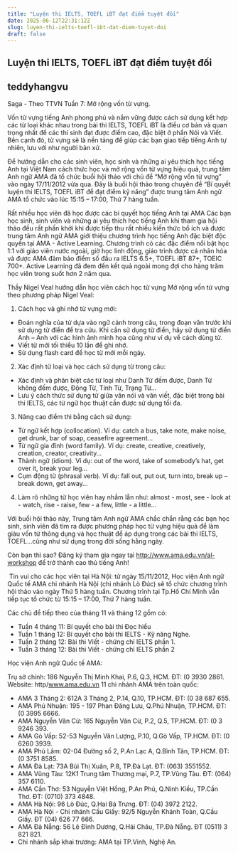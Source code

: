 ```yaml
---
title: "Luyện thi IELTS, TOEFL iBT đạt điểm tuyệt đối"
date: 2025-06-12T22:31:12Z
slug: luyen-thi-ielts-toefl-ibt-dat-diem-tuyet-doi
draft: false
---
```


## Luyện thi IELTS, TOEFL iBT đạt điểm tuyệt đối

## teddyhangvu

Saga - Theo TTVN
Tuần 7: Mở rộng vốn từ vựng.

Vốn từ vựng tiếng Anh phong phú và nắm vững được cách sử dụng kết hợp các từ loại khác nhau trong bài thi IELTS, TOEFL iBT là điều cơ bản và quan trọng nhất để các thí sinh đạt được điểm cao, đặc biệt ở phần Nói và Viết. Bên cạnh đó, từ vựng sẽ là nền tảng để giúp các bạn giao tiếp tiếng Anh tự nhiên, lưu với như người bản xứ.

Để hướng dẫn cho các sinh viên, học sinh và những ai yêu thích học tiếng Anh tại Việt Nam cách thức học và mở rộng vốn từ vựng hiệu quả, trung tâm Anh ngữ AMA đã tổ chức buổi hội thảo với chủ đề “Mở rộng vốn từ vựng” vào ngày 17/11/2012 vừa qua. Đây là buổi hội thảo trong chuyên đề “Bí quyết luyện thi IELTS, TOEFL iBT để đạt điểm kỹ năng” được trung tâm Anh ngữ AMA tổ chức vào lúc 15:15 – 17:00, Thứ 7 hàng tuần.
 
​Rất nhiều học viên đã học được các bí quyết học tiếng Anh tại AMA​
Các bạn học sinh, sinh viên và những ai yêu thích học tiếng Anh khi tham gia hội thảo đều rất phấn khởi khi được tiếp thu rất nhiều kiến thức bổ ích và được trung tâm Anh ngữ AMA giới thiệu chương trình học tiếng Anh đặc biệt độc quyền tại AMA - Active Learning. Chương trình có các đặc điểm nổi bật học 1:1 với giáo viên nước ngoài,  giờ học linh động, giáo trình được cá nhân hóa và được AMA đảm bảo điểm số đầu ra IELTS 6.5+, TOEFL iBT 87+, TOEIC 700+. Active Learning đã đem đến kết quả ngoài mong đợi cho hàng trăm học viên trong suốt hơn 2 năm qua.
 
​Thầy Nigel Veal hướng dẫn học viên cách học từ vựng​
Mở rộng vốn từ vựng theo phương pháp Nigel Veal:

1. Cách học và ghi nhớ từ vựng mới:

- Đoán nghĩa của từ dựa vào ngữ cảnh trong câu, trong đoạn văn trước khi sử dụng từ điển để tra cứu. Khi cần sử dụng từ điển, hãy sử dụng từ điển Anh – Anh với các hình ảnh minh họa cũng như ví dụ về cách dùng từ.
- Viết từ mới tối thiểu 10 lần để ghi nhớ.
- Sử dụng flash card để học từ mới mỗi ngày.

2. Xác định từ loại và học cách sử dụng từ trong câu:

- Xác định và phân biệt các từ loại như Danh Từ đếm được, Danh Từ không đếm được, Động Từ, Tính Từ, Trạng Từ...
- Lưu ý cách thức sử dụng từ giữa văn nói và văn viết, đặc biệt trong bài thi IELTS, các từ ngữ học thuật cần được sử dụng tối đa.

3. Nâng cao điểm thi bằng cách sử dụng:

- Từ ngữ kết hợp (collocation). Ví dụ: catch a bus, take note, make noise, get drunk, bar of soap, ceasefire agreement…
- Từ ngữ gia đình (word family). Ví dụ: create, creative, creatively, creation, creator, creativity…
- Thành ngữ (idiom). Ví dụ: out of the word, take of somebody’s hat, get over it, break your leg…
- Cụm động từ (phrasal verb). Ví dụ: fall out, put out, turn into, break up – break down, get away…

4. Làm rõ những từ học viên hay nhầm lẫn như: almost - most, see - look at - watch, rise - raise, few - a few, little - a little...

Với buổi hội thảo này, Trung tâm Anh ngữ AMA chắc chắn rằng các bạn học sinh, sinh viên đã tìm ra được phương pháp học từ vựng hiệu quả để làm giàu vốn từ thông dụng và học thuật để áp dụng trong các bài thi IELTS, TOEFL…cũng như sử dụng trong đời sống hằng ngày.

Còn bạn thì sao? Đăng ký tham gia ngay tại http://www.ama.edu.vn/al-workshop để trở thành cao thủ tiếng Anh!
 
​
Tin vui cho các học viên tại Hà Nội: từ ngày 15/11/2012, Học viện Anh ngữ Quốc tế AMA chi nhánh Hà Nội (chi nhánh Lò Đúc) sẽ tổ chức chương trình hội thảo vào ngày Thứ 5 hàng tuần. Chương trình tại Tp.Hồ Chí Minh vẫn tiếp tục tổ chức từ 15:15 – 17:00, Thứ 7 hàng tuần.

Các chủ đề tiếp theo của tháng 11 và tháng 12 gồm có:  

- Tuần 4 tháng 11: Bí quyết cho bài thi Đọc hiểu
- Tuần 1 tháng 12: Bí quyết cho bài thi IELTS - Kỹ năng Nghe.
- Tuần 2 tháng 12: Bài thi Viết - chứng chỉ IELTS phần 1.
- Tuần 3 tháng 12: Bài thi Viết - chứng chỉ IELTS phần 2

Học viện Anh ngữ Quốc tế AMA:

Trụ sở chính: 186 Nguyễn Thị Minh Khai, P.6, Q.3, HCM. ĐT: (0 3930 2861.
Website: http/www.ama.edu.vn
11 chi nhánh AMA trên toàn quốc:

- AMA 3 Tháng 2: 612A 3 Tháng 2, P.14, Q.10, TP.HCM. ĐT: (0 38 687 655.
- AMA Phú Nhuận: 195 - 197 Phan Đăng Lưu, Q.Phú Nhuận, TP.HCM. ĐT: (0 3995 6666.
- AMA Nguyễn Văn Cừ: 165 Nguyễn Văn Cừ, P.2, Q.5, TP.HCM. ĐT: (0 3 9246 393.
- AMA Gò Vấp: 52-53 Nguyễn Văn Lượng, P.10, Q.Gò Vấp, TP.HCM. ĐT: (0 6260 3939.
- AMA Phú Lâm: 02-04 Đường số 2, P.An Lạc A, Q.Bình Tân, TP.HCM. ĐT: (0 3751 8585.
- AMA Đà Lạt: 73A Bùi Thị Xuân, P.8, TP.Đà Lạt. ĐT: (063) 3551552.
- AMA Vũng Tàu: 12K1 Trung tâm Thương mại, P.7, TP.Vũng Tàu. ĐT: (064) 357 6110.
- AMA Cần Thơ: 53 Nguyễn Việt Hồng, P.An Phú, Q.Ninh Kiều, TP.Cần Thơ. ĐT: (0710) 373 4848.
- AMA Hà Nội: 96 Lò Đúc, Q.Hai Bà Trưng. ĐT: (04) 3972 2122.
- AMA Hà Nội - Chi nhánh Cầu Giấy: 92/5 Nguyễn Khánh Toàn, Q.Cầu Giấy. ĐT (04) 626 77 666.
- AMA Đà Nẵng: 56 Lê Đình Dương, Q.Hải Châu, TP.Đà Nẵng. ĐT (0511) 3 821 821.
- Chi nhánh sắp khai trương: AMA tại TP.Vinh, Nghệ An.